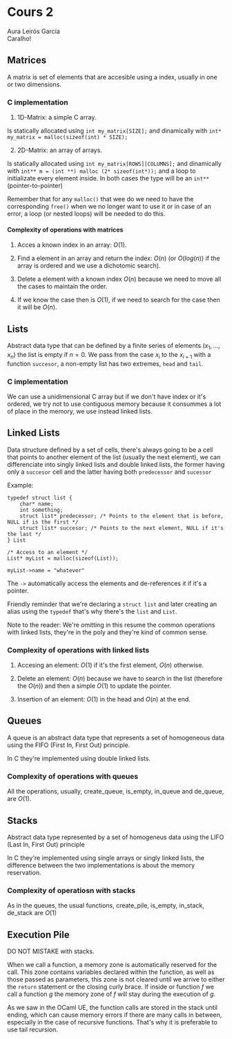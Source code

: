 # Cours 2

Aura Leirós García\
Caralho!

## Matrices

A matrix is set of elements that are accesible using a index, usually in one or two dimensions.

### C implementation

1. 1D-Matrix: a simple C array.

Is statically allocated using `int my_matrix[SIZE];` and dinamically with `int* my_matrix = malloc(sizeof(int) * SIZE);`

2. 2D-Matrix: an array of arrays.

Is statically allocated using `int my_matrix[ROWS][COLUMNS];` and dinamically with `int** m = (int **) malloc (2* sizeof(int*));` and a loop to initializate every element inside. In both cases the type will be an `int**` (pointer-to-pointer)

Remember that for any `malloc()` that wee do we need to have the corresponding `free()` when we no longer want to use it or in case of an error, a loop (or nested loops) will be needed to do this.

#### Complexity of operations with matrices

1. Acces a known index in an array: $O(1)$.

2. Find a element in an array and return the index: $O(n)$ (or $O(log(n))$ if the array is ordered and we use a dichotomic search).

3. Delete a element with a known index $O(n)$ because we need to move all the cases to maintain the order.

4. If we know the case then is $O(1)$, if we need to search for the case then it will be $O(n)$.

## Lists

Abstract data type that can be defined by a finite series of elements $(x_1, ..., x_n)$ the list is empty if $n = 0$. We pass from the case $x_i$ to the $x_{i+1}$ with a function `succesor`, a non-empty list has two extremes, `head` and `tail`.

### C implementation

We can use a unidimensional C array but if we don't have index or it's ordered, we try not to use contiguous memory because it consummes a lot of place in the memory, we use instead linked lists.

## Linked Lists

Data structure defined by a set of cells, there's always going to be a cell that points to another element of the list (usually the next element), we can differenciate into singly linked lists and double linked lists, the former having only a ``succesor`` cell and the latter having both `predecessor` and `sucessor`

Example:

~~~
typedef struct list {
    char* name;
    int something;
    struct list* predecessor; /* Points to the element that is before, NULL if is the first */
    struct list* succesor; /* Points to the next element, NULL if it's the last */
} List

/* Access to an element */
List* myList = malloc(sizeof(List));

myList->name = "whatever"
~~~

The `->` automatically access the elements and de-references it if it's a pointer.

Friendly reminder that we're declaring a `struct list` and later creating an alias using the `typedef` that's why there's the `list` and `List`.

Note to the reader: We're omitting in this resume the common operations with linked lists, they're in the poly and they're kind of common sense.

### Complexity of operations with linked lists

1. Accesing an element: $O(1)$ if it's the first element, $O(n)$ otherwise.

2. Delete an element: $O(n)$ because we have to search in the list (therefore the $O(n)$) and then a simple $O(1)$ to update the pointer.

3. Insertion of an element: $O(1)$ in the head and $O(n)$ at the end.

## Queues

A queue is an abstract data type that represents a set of homogeneous data using the FIFO (First In, First Out) principle.

In C they're implemented using double linked lists.

### Complexity of operations with queues

All the operations, usually, create_queue, is_empty, in_queue and de_queue, are $O(1)$.

## Stacks

Abstract data type represented by a set of homogeneus data using the LIFO (Last In, First Out) principle

In C they're implemented using single arrays or singly linked lists, the difference between the two implementations is about the memory reservation.

### Complexity of operatiosn with stacks

As in the queues, the usual functions, create_pile, is_empty, in_stack, de_stack are $O(1)$

## Execution Pile

DO NOT MISTAKE with stacks.

When we call a function, a memory zone is automatically reserved for the call. This zone contains variables declared within the function, as well as those passed as parameters, this zone is not cleared until we arrive to either the `return` statement or the closing curly brace. If inside or function $f$ we call a function $g$ the memory zone of $f$ will stay during the execution of $g$.

As we saw in the OCaml UE, the function calls are stored in the stack until ending, which can cause memory errors if there are many calls in between, especially in the case of recursive functions. That's why it is preferable to use tail recursion.
